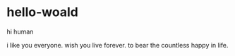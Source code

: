 # hello-woald
hi human

i like you everyone.
wish you live forever.
to bear the countless happy in life.
